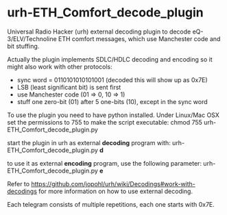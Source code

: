 # urh-ETH_Comfort_decode_plugin
Universal Radio Hacker (urh) external decoding plugin to decode eQ-3/ELV/Technoline ETH comfort messages, which
use Manchester code and bit stuffing.

Actually the plugin implements SDLC/HDLC decoding and encoding so it might also work with other protocols:
 * sync word = 0110101010101001 (decoded this will show up as 0x7E)
 * LSB (least significant bit) is sent first
 * use Manchester code (01 => 0, 10 => 1)
 * stuff one zero-bit (01) after 5 one-bits (10), except in the sync word

To use the plugin you need to have python installed. Under Linux/Mac OSX set the permissions to 755 to make the script executable:
chmod 755 urh-ETH_Comfort_decode_plugin.py

start the plugin in urh as external **decoding** program with:
urh-ETH_Comfort_decode_plugin.py **d**


to use it as external **encoding** program, use the following parameter:
urh-ETH_Comfort_decode_plugin.py **e**


Refer to https://github.com/jopohl/urh/wiki/Decodings#work-with-decodings for more information on how to use external decoding.

Each telegram consists of multiple repetitions, each one starts with 0x7E.
